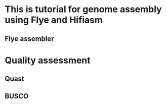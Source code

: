 # This is tutorial for genome assembly using Flye and Hifiasm

## Flye assembler



# Quality assessment 
## Quast



## BUSCO








